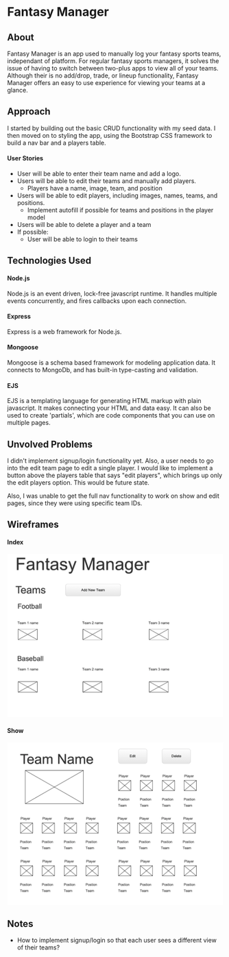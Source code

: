 # Fantasy Manager

## About
Fantasy Manager is an app used to manually log your fantasy sports teams, independant of platform. For regular fantasy sports managers, it solves the issue of having to switch between two-plus apps to view all of your teams. Although their is no add/drop, trade, or lineup functionality, Fantasy Manager offers an easy to use experience for viewing your teams at a glance. 

## Approach
I started by building out the basic CRUD functionality with my seed data. I then moved on to styling the app, using the Bootstrap CSS framework to build a nav bar and a players table.

#### User Stories
* User will be able to enter their team name and add a logo.
* Users will be able to edit their teams and manually add players.
  * Players have a name, image, team, and position
* Users will be able to edit players, including images, names, teams, and positions.
  * Implement autofill if possible for teams and positions in the player model
* Users will be able to delete a player and a team
* If possible:
  * User will be able to login to their teams

## Technologies Used
#### Node.js
Node.js is an event driven, lock-free javascript runtime. It handles multiple events concurrently, and fires callbacks upon each connection.

#### Express
Express is a web framework for Node.js.

#### Mongoose
Mongoose is a schema based framework for modeling application data. It connects to MongoDb, and has built-in type-casting and validation.

#### EJS
EJS is a templating language for generating HTML markup with plain javascript. It makes connecting your HTML and data easy. It can also be used to create 'partials', which are code components that you can use on multiple pages.

## Unvolved Problems
I didn't implement signup/login functionality yet. Also, a user needs to go into the edit team page to edit a single player. I would like to implement a button above the players table that says "edit players", which brings up only the edit players option. This would be future state.

Also, I was unable to get the full nav functionality to work on show and edit pages, since they were using specific team IDs. 

## Wireframes

#### Index
![Index wireframe](https://github.com/jvela924/fantasy-organizer/blob/master/images/Index.png)

#### Show
![Show wireframe](https://github.com/jvela924/fantasy-organizer/blob/master/images/show.png)

## Notes
* How to implement signup/login so that each user sees a different view of their teams?
